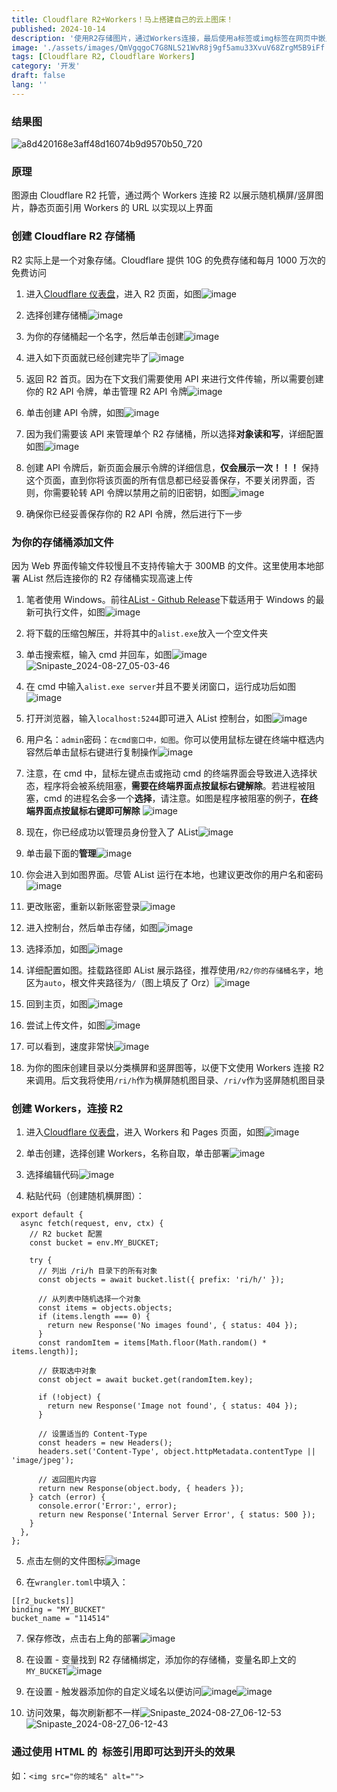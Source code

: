 ```yaml
---
title: Cloudflare R2+Workers！马上搭建自己的云上图床！
published: 2024-10-14
description: '使用R2存储图片，通过Workers连接，最后使用a标签或img标签在网页中嵌入展示，全链路上云'
image: './assets/images/QmVgqgoC7G8NLS21WvR8j9gf5amu33XvuV68ZrgM5B9iFf.webp'
tags: [Cloudflare R2, Cloudflare Workers]
category: '开发'
draft: false 
lang: ''
---
```


### **结果图**

![a8d420168e3aff48d16074b9d9570b50_720](https://ipfs.crossbell.io/ipfs/QmVgqgoC7G8NLS21WvR8j9gf5amu33XvuV68ZrgM5B9iFf?img-quality=75&img-format=auto&img-onerror=redirect&img-width=3840)

### **原理**

图源由 Cloudflare R2 托管，通过两个 Workers 连接 R2 以展示随机横屏/竖屏图片，静态页面引用 Workers 的 URL 以实现以上界面

### **创建 Cloudflare R2 存储桶**

R2 实际上是一个对象存储。Cloudflare 提供 10G 的免费存储和每月 1000 万次的免费访问

1. 进入[Cloudflare 仪表盘](https://dash.cloudflare.com/)，进入 R2 页面，如图![image](https://ipfs.crossbell.io/ipfs/QmU7u2JHUcevyHnwsCdAZfs7X7Fcdh3KJhn6eoy24Q5dGC?img-quality=75&img-format=auto&img-onerror=redirect&img-width=3840)

2. 选择创建存储桶![image](https://ipfs.crossbell.io/ipfs/QmX3eCaCVEgE8AN29D9t2VpQ5t5SrZGKb8EcZv9oKpCqf2?img-quality=75&img-format=auto&img-onerror=redirect&img-width=1920)

3. 为你的存储桶起一个名字，然后单击创建![image](https://ipfs.crossbell.io/ipfs/QmVad5eoJCLpSNZ4HCvTPJfD8rpg4aePMzZ7j2DZATn1XD?img-quality=75&img-format=auto&img-onerror=redirect&img-width=1920)

4. 进入如下页面就已经创建完毕了![image](https://ipfs.crossbell.io/ipfs/QmSdzwBJpw2L4a8LJ3eM3VMJs3d5oV5iFCxCMtv69VZmYH?img-quality=75&img-format=auto&img-onerror=redirect&img-width=3840)

5. 返回 R2 首页。因为在下文我们需要使用 API 来进行文件传输，所以需要创建你的 R2 API 令牌，单击管理 R2 API 令牌![image](https://ipfs.crossbell.io/ipfs/QmbS8zjJTESwsmycKBSC9kmabAA9dtSCUX8nbUDWg4BWRX?img-quality=75&img-format=auto&img-onerror=redirect&img-width=3840)

6. 单击创建 API 令牌，如图![image](https://ipfs.crossbell.io/ipfs/QmPzJEHVAm4z3S1SHY4k99TugrPyTB9DXpyRR8Loj22bz3?img-quality=75&img-format=auto&img-onerror=redirect&img-width=3840)

7. 因为我们需要该 API 来管理单个 R2 存储桶，所以选择**对象读和写**，详细配置如图![image](https://ipfs.crossbell.io/ipfs/QmNY9p8hksi18B9R8TVfdGgu336oQ3cPmghyfYXE9CDGD4?img-quality=75&img-format=auto&img-onerror=redirect&img-width=1920)

8. 创建 API 令牌后，新页面会展示令牌的详细信息，**仅会展示一次！！！** 保持这个页面，直到你将该页面的所有信息都已经妥善保存，不要关闭界面，否则，你需要轮转 API 令牌以禁用之前的旧密钥，如图![image](https://ipfs.crossbell.io/ipfs/QmZTUwbycqbJhVP6PatD3psYy7ej9PDDoiXbmDWoakPhwx?img-quality=75&img-format=auto&img-onerror=redirect&img-width=1920)

9. 确保你已经妥善保存你的 R2 API 令牌，然后进行下一步

### **为你的存储桶添加文件**

因为 Web 界面传输文件较慢且不支持传输大于 300MB 的文件。这里使用本地部署 AList 然后连接你的 R2 存储桶实现高速上传

1. 笔者使用 Windows。前往[AList - Github Release](https://github.com/alist-org/alist/releases)下载适用于 Windows 的最新可执行文件，如图![image](https://ipfs.crossbell.io/ipfs/QmPDRDJGeGStreyZMXVYofbE9FCs1T1MyDek3KUbB3Kk5b?img-quality=75&img-format=auto&img-onerror=redirect&img-width=640)

2. 将下载的压缩包解压，并将其中的`alist.exe`放入一个空文件夹

3. 单击搜索框，输入 cmd 并回车，如图![image](https://ipfs.crossbell.io/ipfs/QmSt8aFtaeEprJHASEiNPB67UHcHoSxsbhhHUPxW6QkWSo?img-quality=75&img-format=auto&img-onerror=redirect&img-width=1920)![Snipaste_2024-08-27_05-03-46](https://ipfs.crossbell.io/ipfs/QmNkMhDhpPLkYCpVhE1ov7Q6A34uWDvraCqNvuTqaCkujT?img-quality=75&img-format=auto&img-onerror=redirect&img-width=2048)

4. 在 cmd 中输入`alist.exe server`并且不要关闭窗口，运行成功后如图![image](https://ipfs.crossbell.io/ipfs/QmdzyY8xbic8jdnZEXegefoZPeizqHa4ZkdMnRKoguBMkf?img-quality=75&img-format=auto&img-onerror=redirect&img-width=1920)

5. 打开浏览器，输入`localhost:5244`即可进入 AList 控制台，如图![image](https://ipfs.crossbell.io/ipfs/QmUBFKu7mCiRneCrsTNPxTH6S4gxwtXf9cwLzf4dKW9LLR?img-quality=75&img-format=auto&img-onerror=redirect&img-width=3840)

6. 用户名：`admin`密码：`在cmd窗口中，如图`。你可以使用鼠标左键在终端中框选内容然后单击鼠标右键进行复制操作![image](https://ipfs.crossbell.io/ipfs/QmVH3qZYo3QE6anNHymwkikq5MSeJphrZNR7RCH5jpP3wn?img-quality=75&img-format=auto&img-onerror=redirect&img-width=1920)

7. 注意，在 cmd 中，鼠标左键点击或拖动 cmd 的终端界面会导致进入选择状态，程序将会被系统阻塞，**需要在终端界面点按鼠标右键解除**。若进程被阻塞，cmd 的进程名会多一个**选择**，请注意。如图是程序被阻塞的例子，**在终端界面点按鼠标右键即可解除**
   ![image](ipfs://QmSNuHgfgdBTRLNNDWM8sD6W4q6c9HeMGw7x6GtP2iD15L)

8. 现在，你已经成功以管理员身份登入了 AList![image](https://ipfs.crossbell.io/ipfs/QmXKoURarhZ2hHSn3KHobRP46RuMx1h7eXh3zxJcDGuMoN?img-quality=75&img-format=auto&img-onerror=redirect&img-width=3840)

9. 单击最下面的**管理**![image](https://ipfs.crossbell.io/ipfs/QmfNE53GThdjVrh4q64MJcZqwcGPD7UtcYTNw9bVBaSEaF?img-quality=75&img-format=auto&img-onerror=redirect&img-width=3840)

10. 你会进入到如图界面。尽管 AList 运行在本地，也建议更改你的用户名和密码![image](https://ipfs.crossbell.io/ipfs/QmNdD8UU8fkVDBz5dXdJhCF2fZg8P1FwrcMaaTsG6a7ENy?img-quality=75&img-format=auto&img-onerror=redirect&img-width=3840)

11. 更改账密，重新以新账密登录![image](https://ipfs.crossbell.io/ipfs/Qmas7pMiPR2FNTXheBT1xGNUpzDiSzv7J7yd6oCuT17yad?img-quality=75&img-format=auto&img-onerror=redirect&img-width=3840)

12. 进入控制台，然后单击存储，如图![image](https://ipfs.crossbell.io/ipfs/QmS4gGyCM1j3RXgHEPuZ1zTbLAvGtVBEiPXJe9QMF3dD2D?img-quality=75&img-format=auto&img-onerror=redirect&img-width=3840)

13. 选择添加，如图![image](https://ipfs.crossbell.io/ipfs/QmRDVxt8WbrVkHavgFNXj3qC86ysw6sSZhPy3Uf2ixKp2E?img-quality=75&img-format=auto&img-onerror=redirect&img-width=3840)

14. 详细配置如图。挂载路径即 AList 展示路径，推荐使用`/R2/你的存储桶名字`，地区为`auto`，根文件夹路径为`/`（图上填反了 Orz）![image](https://ipfs.crossbell.io/ipfs/Qme78Vbc1xBynKCYGQjf6xGX455ze5nrfppzXEtYQjwW2K?img-quality=75&img-format=auto&img-onerror=redirect&img-width=3840)

15. 回到主页，如图![image](https://ipfs.crossbell.io/ipfs/QmSnR9Ptrssx4nqk9qCvhFUNKQyQqJiN7GRscwoj4Dczgj?img-quality=75&img-format=auto&img-onerror=redirect&img-width=3840)

16. 尝试上传文件，如图![image](https://ipfs.crossbell.io/ipfs/QmPqFsmZNNnh4jNyLS7X3h8Zr6ZCVqTqGVwTxmPDdbmrGW?img-quality=75&img-format=auto&img-onerror=redirect&img-width=3840)

17. 可以看到，速度非常快![image](https://ipfs.crossbell.io/ipfs/QmXfGK6aZjz741GrY8RfFfKMkUzDMB3xhx93PGZ9S1QycT?img-quality=75&img-format=auto&img-onerror=redirect&img-width=1920)

18. 为你的图床创建目录以分类横屏和竖屏图等，以便下文使用 Workers 连接 R2 来调用。后文我将使用`/ri/h`作为横屏随机图目录、`/ri/v`作为竖屏随机图目录

### **创建 Workers，连接 R2**

1. 进入[Cloudflare 仪表盘](https://dash.cloudflare.com/)，进入 Workers 和 Pages 页面，如图![image](https://ipfs.crossbell.io/ipfs/QmW5UaUap8T2R37u5dzmKGLmUgk4qKnSMFwHBVHqvVbkVA?img-quality=75&img-format=auto&img-onerror=redirect&img-width=3840)

2. 单击创建，选择创建 Workers，名称自取，单击部署![image](https://ipfs.crossbell.io/ipfs/QmVvLv5n41QQfDfYiVWYRpsfw7TVNGy1BYuv5e8vBRhKLA?img-quality=75&img-format=auto&img-onerror=redirect&img-width=3840)

3. 选择编辑代码![image](https://ipfs.crossbell.io/ipfs/QmTbRifzXQ593DGyjFQMbA9exyNp2iAeAg4zbVrfFimQc4?img-quality=75&img-format=auto&img-onerror=redirect&img-width=3840)

4. 粘贴代码（创建随机横屏图）：

```
export default {
  async fetch(request, env, ctx) {
    // R2 bucket 配置
    const bucket = env.MY_BUCKET;

    try {
      // 列出 /ri/h 目录下的所有对象
      const objects = await bucket.list({ prefix: 'ri/h/' });

      // 从列表中随机选择一个对象
      const items = objects.objects;
      if (items.length === 0) {
        return new Response('No images found', { status: 404 });
      }
      const randomItem = items[Math.floor(Math.random() * items.length)];

      // 获取选中对象
      const object = await bucket.get(randomItem.key);

      if (!object) {
        return new Response('Image not found', { status: 404 });
      }

      // 设置适当的 Content-Type
      const headers = new Headers();
      headers.set('Content-Type', object.httpMetadata.contentType || 'image/jpeg');

      // 返回图片内容
      return new Response(object.body, { headers });
    } catch (error) {
      console.error('Error:', error);
      return new Response('Internal Server Error', { status: 500 });
    }
  },
};
```

5. 点击左侧的文件图标![image](https://ipfs.crossbell.io/ipfs/QmQGQTiTXSESU2TSJ6tc3KrzWU4KABKqn6QZ1GdWqKnWmc?img-quality=75&img-format=auto&img-onerror=redirect&img-width=3840)

6. 在`wrangler.toml`中填入：

```
[[r2_buckets]]
binding = "MY_BUCKET"
bucket_name = "114514"
```

7. 保存修改，点击右上角的部署![image](https://ipfs.crossbell.io/ipfs/QmP7hXdtenrJrzJRRePHQATGtyAsZEr5MkMsboXvmNUxTx?img-quality=75&img-format=auto&img-onerror=redirect&img-width=1080)

8. 在设置 - 变量找到 R2 存储桶绑定，添加你的存储桶，变量名即上文的`MY_BUCKET`![image](https://ipfs.crossbell.io/ipfs/QmStitSyATnA8sY9tTgZaXXqmqkGPUtZmMxn9KjbFQzgTc?img-quality=75&img-format=auto&img-onerror=redirect&img-width=3840)

9. 在设置 - 触发器添加你的自定义域名以便访问![image](https://ipfs.crossbell.io/ipfs/QmUMxtkCiKsgFw8afRUGREFztXE9D5W6FmCbAUB7DaVH5o?img-quality=75&img-format=auto&img-onerror=redirect&img-width=3840)![image](https://ipfs.crossbell.io/ipfs/QmPF9iCoq6n8Jj2Z6kPkdJSCm45VJystZoYcir55yceCQo?img-quality=75&img-format=auto&img-onerror=redirect&img-width=2048)

10. 访问效果，每次刷新都不一样![Snipaste_2024-08-27_06-12-53](https://ipfs.crossbell.io/ipfs/QmQgEdjXxF9oph2jYKzFMJToX9WfG11jUmPiNJnjhYVN4N?img-quality=75&img-format=auto&img-onerror=redirect&img-width=3840)![Snipaste_2024-08-27_06-12-43](https://ipfs.crossbell.io/ipfs/QmbjTj3CXhrwpbJitw6nR21jxXG9BeoKWvPv7YQy8sCE38?img-quality=75&img-format=auto&img-onerror=redirect&img-width=3840)

### **通过使用 HTML 的 <img> 标签引用即可达到开头的效果**

如：`<img src="你的域名" alt="">`
<img src="https://hrandom.onani.cn" alt="">
